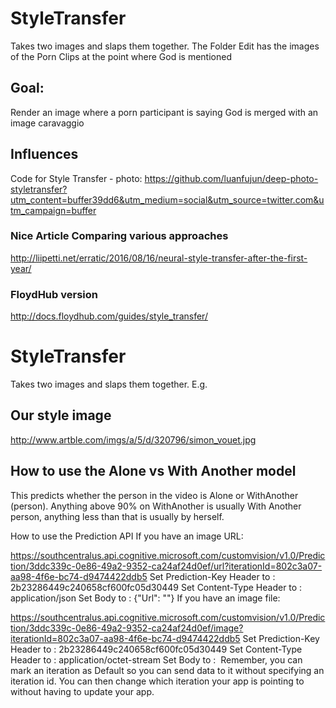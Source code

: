 # StyleTransfer
Takes two images and slaps them together. 
The Folder Edit has the images of the Porn Clips at the point where God is mentioned

## Goal: 
Render an image where a porn participant is saying God is merged with an image caravaggio



## Influences
Code for Style Transfer - photo: https://github.com/luanfujun/deep-photo-styletransfer?utm_content=buffer39dd6&utm_medium=social&utm_source=twitter.com&utm_campaign=buffer


### Nice Article Comparing various approaches
http://liipetti.net/erratic/2016/08/16/neural-style-transfer-after-the-first-year/

### FloydHub version
http://docs.floydhub.com/guides/style_transfer/ 

# StyleTransfer
Takes two images and slaps them together. E.g. 

## Our style image
http://www.artble.com/imgs/a/5/d/320796/simon_vouet.jpg


## How to use the Alone vs With Another model
This predicts whether the person in the video is Alone or WithAnother (person). 
Anything above 90% on WithAnother is usually With Another person, anything less than that is usually by herself. 

How to use the Prediction API
If you have an image URL:


https://southcentralus.api.cognitive.microsoft.com/customvision/v1.0/Prediction/3ddc339c-0e86-49a2-9352-ca24af24d0ef/url?iterationId=802c3a07-aa98-4f6e-bc74-d9474422ddb5
Set Prediction-Key Header to : 2b23286449c240658cf600fc05d30449
Set Content-Type Header to : application/json
Set Body to : {"Url": "<image url>"}
If you have an image file:


https://southcentralus.api.cognitive.microsoft.com/customvision/v1.0/Prediction/3ddc339c-0e86-49a2-9352-ca24af24d0ef/image?iterationId=802c3a07-aa98-4f6e-bc74-d9474422ddb5
Set Prediction-Key Header to : 2b23286449c240658cf600fc05d30449
Set Content-Type Header to : application/octet-stream
Set Body to : <image file>
Remember, you can mark an iteration as Default so you can send data to it without specifying an iteration id. You can then change which iteration your app is pointing to without having to update your app.
